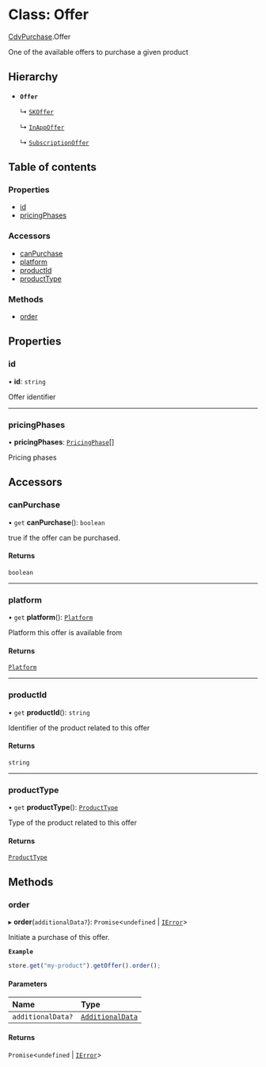 # Class: Offer

[CdvPurchase](../modules/CdvPurchase.md).Offer

One of the available offers to purchase a given product

## Hierarchy

- **`Offer`**

  ↳ [`SKOffer`](CdvPurchase.AppleAppStore.SKOffer.md)

  ↳ [`InAppOffer`](CdvPurchase.GooglePlay.InAppOffer.md)

  ↳ [`SubscriptionOffer`](CdvPurchase.GooglePlay.SubscriptionOffer.md)

## Table of contents

### Properties

- [id](CdvPurchase.Offer.md#id)
- [pricingPhases](CdvPurchase.Offer.md#pricingphases)

### Accessors

- [canPurchase](CdvPurchase.Offer.md#canpurchase)
- [platform](CdvPurchase.Offer.md#platform)
- [productId](CdvPurchase.Offer.md#productid)
- [productType](CdvPurchase.Offer.md#producttype)

### Methods

- [order](CdvPurchase.Offer.md#order)

## Properties

### id

• **id**: `string`

Offer identifier

___

### pricingPhases

• **pricingPhases**: [`PricingPhase`](../interfaces/CdvPurchase.PricingPhase.md)[]

Pricing phases

## Accessors

### canPurchase

• `get` **canPurchase**(): `boolean`

true if the offer can be purchased.

#### Returns

`boolean`

___

### platform

• `get` **platform**(): [`Platform`](../enums/CdvPurchase.Platform.md)

Platform this offer is available from

#### Returns

[`Platform`](../enums/CdvPurchase.Platform.md)

___

### productId

• `get` **productId**(): `string`

Identifier of the product related to this offer

#### Returns

`string`

___

### productType

• `get` **productType**(): [`ProductType`](../enums/CdvPurchase.ProductType.md)

Type of the product related to this offer

#### Returns

[`ProductType`](../enums/CdvPurchase.ProductType.md)

## Methods

### order

▸ **order**(`additionalData?`): `Promise`<`undefined` \| [`IError`](../interfaces/CdvPurchase.IError.md)\>

Initiate a purchase of this offer.

**`Example`**

```ts
store.get("my-product").getOffer().order();
```

#### Parameters

| Name | Type |
| :------ | :------ |
| `additionalData?` | [`AdditionalData`](../interfaces/CdvPurchase.AdditionalData.md) |

#### Returns

`Promise`<`undefined` \| [`IError`](../interfaces/CdvPurchase.IError.md)\>
